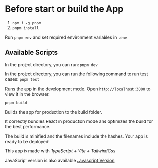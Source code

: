 # Before start or build the App

1. `npm i -g pnpm`
2. `pnpm install`

Run `pnpm env` and set required environment variables in `.env`

## Available Scripts

In the project directory, you can run:
`pnpm dev`

In the project directory, you can run the following command to run test cases:
`pnpm test`

Runs the app in the development mode.
Open `http://localhost:3000` to view it in the browser.

`pnpm build`

Builds the app for production to the build folder.

It correctly bundles React in production mode and optimizes the build for the best performance.

The build is minified and the filenames include the hashes.
Your app is ready to be deployed!

This app is made with _TypeScript + Vite + TailwindCss_

JavaScript version is also available
[Javascript Version](https://github.com/abdullahjavaid86/react-boilerplate-with-vite-tailwind)
